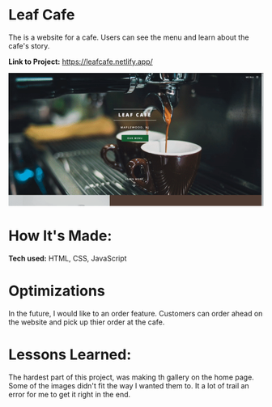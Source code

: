 # Leaf Cafe

The is a website for a cafe. Users can see the menu and learn about the cafe's story.

<strong>Link to Project:</strong> https://leafcafe.netlify.app/

<img src="leafcafe.gif" alt="cafe">

# How It's Made:
<strong>Tech used:</strong> HTML, CSS, JavaScript

# Optimizations

In the future, I would like to an order feature. Customers can order ahead on the website and pick up thier order at the cafe.

# Lessons Learned:

The hardest part of this project, was making th gallery on the home page. Some of the images didn't fit the way I wanted them to. It a lot of trail an error for me to get it right in the end. 
